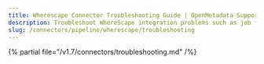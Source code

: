 ```yaml
---
title: Wherescape Connector Troubleshooting Guide | OpenMetadata Support
description: Troubleshoot WhereScape integration problems such as job fetch errors, schema mismatches, or missing lineage.
slug: /connectors/pipeline/wherescape/troubleshooting
---
```


{% partial file="/v1.7/connectors/troubleshooting.md" /%}
